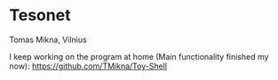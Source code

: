# Tesonet
Tomas Mikna, Vilnius 

I keep working on the program at home (Main functionality finished my now): https://github.com/TMikna/Toy-Shell
